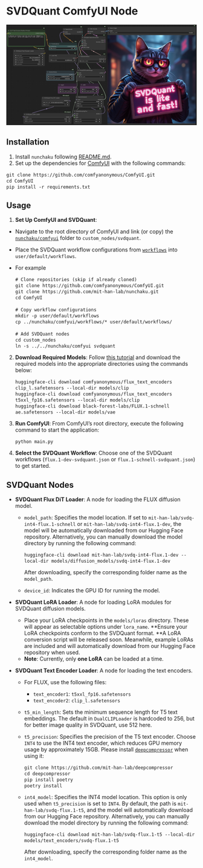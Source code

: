 # SVDQuant ComfyUI Node

![comfyui](../assets/comfyui.jpg)
## Installation

1. Install `nunchaku` following [README.md](https://github.com/mit-han-lab/nunchaku?tab=readme-ov-file#installation). 
2. Set up the dependencies for [ComfyUI](https://github.com/comfyanonymous/ComfyUI/tree/master) with the following commands:

```shell
git clone https://github.com/comfyanonymous/ComfyUI.git
cd ComfyUI
pip install -r requirements.txt
```

## Usage

1. **Set Up ComfyUI and SVDQuant**:

  * Navigate to the root directory of ComfyUI and link (or copy) the [`nunchaku/comfyui`](./) folder to `custom_nodes/svdquant`.
  * Place the SVDQuant workflow configurations from [`workflows`](./workflows) into `user/default/workflows`.
  * For example

    ```shell
    # Clone repositories (skip if already cloned)
    git clone https://github.com/comfyanonymous/ComfyUI.git
    git clone https://github.com/mit-han-lab/nunchaku.git
    cd ComfyUI
    
    # Copy workflow configurations
    mkdir -p user/default/workflows
    cp ../nunchaku/comfyui/workflows/* user/default/workflows/
    
    # Add SVDQuant nodes
    cd custom_nodes
    ln -s ../../nunchaku/comfyui svdquant
    ```


2. **Download Required Models**: Follow [this tutorial](https://comfyanonymous.github.io/ComfyUI_examples/flux/) and download the required models into the appropriate directories using the commands below:

   ```shell
   huggingface-cli download comfyanonymous/flux_text_encoders clip_l.safetensors --local-dir models/clip
   huggingface-cli download comfyanonymous/flux_text_encoders t5xxl_fp16.safetensors --local-dir models/clip
   huggingface-cli download black-forest-labs/FLUX.1-schnell ae.safetensors --local-dir models/vae
   ```

3. **Run ComfyUI**: From ComfyUI’s root directory, execute the following command to start the application:

   ```shell
   python main.py
   ```

4. **Select the SVDQuant Workflow**: Choose one of the SVDQuant workflows (`flux.1-dev-svdquant.json` or `flux.1-schnell-svdquant.json`) to get started.

## SVDQuant Nodes

* **SVDQuant Flux DiT Loader**: A node for loading the FLUX diffusion model. 

  * `model_path`: Specifies the model location. If set to `mit-han-lab/svdq-int4-flux.1-schnell` or `mit-han-lab/svdq-int4-flux.1-dev`, the model will be automatically downloaded from our Hugging Face repository. Alternatively, you can manually download the model directory by running the following command:

    ```shell
    huggingface-cli download mit-han-lab/svdq-int4-flux.1-dev --local-dir models/diffusion_models/svdq-int4-flux.1-dev
    ```

     After downloading, specify the corresponding folder name as the `model_path`.

  * `device_id`: Indicates the GPU ID for running the model.

* **SVDQuant LoRA Loader**: A node for loading LoRA modules for SVDQuant diffusion models.

  * Place your LoRA checkpoints in the `models/loras` directory. These will appear as selectable options under `lora_name`. **Ensure your LoRA checkpoints conform to the SVDQuant format. **A LoRA conversion script will be released soon. Meanwhile, example LoRAs are included and will automatically download from our Hugging Face repository when used.
  * **Note**: Currently, only **one LoRA** can be loaded at a time.

* **SVDQuant Text Encoder Loader**: A node for loading the text encoders.

  * For FLUX, use the following files:

    - `text_encoder1`: `t5xxl_fp16.safetensors`
    - `text_encoder2`: `clip_l.safetensors`
  
  * `t5_min_length`: Sets the minimum sequence length for T5 text embeddings. The default in `DualCLIPLoader` is hardcoded to 256, but for better image quality in SVDQuant, use 512 here.
  
  * `t5_precision`: Specifies the precision of the T5 text encoder. Choose `INT4` to use the INT4 text encoder, which reduces GPU memory usage by approximately 15GB. Please install [`deepcompressor`](https://github.com/mit-han-lab/deepcompressor) when using it:
  
    ```shell
    git clone https://github.com/mit-han-lab/deepcompressor
    cd deepcompressor
    pip install poetry
    poetry install
    ```
  
  
  * `int4_model`: Specifies the INT4 model location. This option is only used when `t5_precision` is set to `INT4`. By default, the path is `mit-han-lab/svdq-flux.1-t5`, and the model will automatically download from our Hugging Face repository. Alternatively, you can manually download the model directory by running the following command:
  
    ```shell
    huggingface-cli download mit-han-lab/svdq-flux.1-t5 --local-dir models/text_encoders/svdq-flux.1-t5
    ```
  
     After downloading, specify the corresponding folder name as the `int4_model`.
